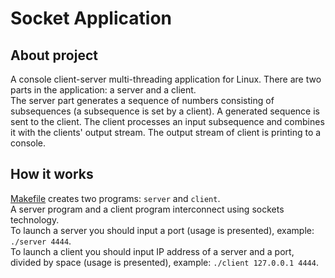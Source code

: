 # Socket Application

## About project
A console client-server multi-threading application for Linux. There are two parts in the application: a server and a client.   
The server part generates a sequence of numbers consisting of subsequences (a subsequence is set by a client).
A generated sequence is sent to the client. The client processes an input subsequence and combines it with the clients' output stream.
The output stream of client is printing to a console. 

## How it works
[Makefile](https://github.com/DmitryOstroushko/SocketApplication/blob/master/Makefile) creates two programs: `server` and `client`.  
A server program and a client program interconnect using sockets technology.  
To launch a server you should input a port (usage is presented), example: `./server 4444`.  
To launch a client you should input IP address of a server and a port, divided by space (usage is presented), example: `./client 127.0.0.1 4444`.  

